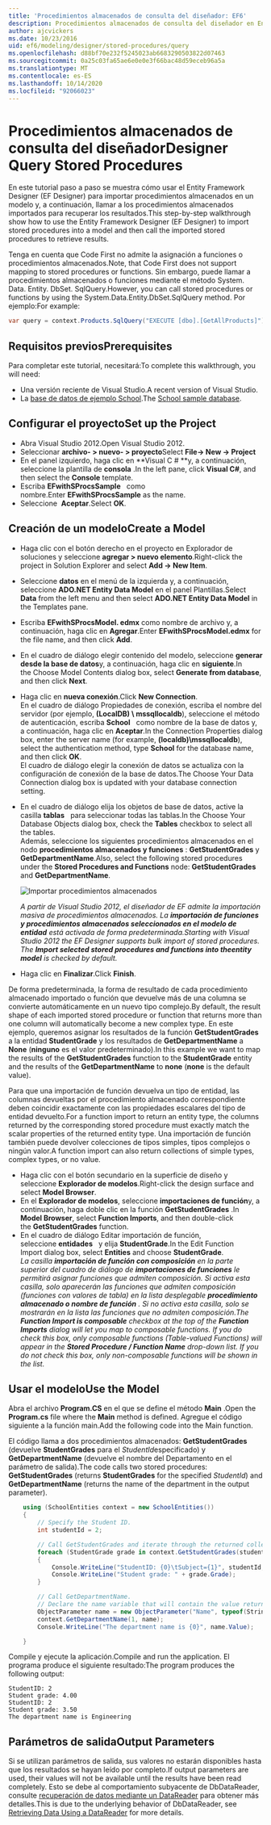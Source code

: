 ```yaml
---
title: 'Procedimientos almacenados de consulta del diseñador: EF6'
description: Procedimientos almacenados de consulta del diseñador en Entity Framework 6
author: ajcvickers
ms.date: 10/23/2016
uid: ef6/modeling/designer/stored-procedures/query
ms.openlocfilehash: d88bf70e232f5245023ab6683290503822d07463
ms.sourcegitcommit: 0a25c03fa65ae6e0e0e3f66bac48d59eceb96a5a
ms.translationtype: MT
ms.contentlocale: es-ES
ms.lasthandoff: 10/14/2020
ms.locfileid: "92066023"
---
```

# <a name="designer-query-stored-procedures"></a><span data-ttu-id="bf66b-103">Procedimientos almacenados de consulta del diseñador</span><span class="sxs-lookup"><span data-stu-id="bf66b-103">Designer Query Stored Procedures</span></span>
<span data-ttu-id="bf66b-104">En este tutorial paso a paso se muestra cómo usar el Entity Framework Designer (EF Designer) para importar procedimientos almacenados en un modelo y, a continuación, llamar a los procedimientos almacenados importados para recuperar los resultados.</span><span class="sxs-lookup"><span data-stu-id="bf66b-104">This step-by-step walkthrough show how to use the Entity Framework Designer (EF Designer) to import stored procedures into a model and then call the imported stored procedures to retrieve results.</span></span> 

<span data-ttu-id="bf66b-105">Tenga en cuenta que Code First no admite la asignación a funciones o procedimientos almacenados.</span><span class="sxs-lookup"><span data-stu-id="bf66b-105">Note, that Code First does not support mapping to stored procedures or functions.</span></span> <span data-ttu-id="bf66b-106">Sin embargo, puede llamar a procedimientos almacenados o funciones mediante el método System. Data. Entity. DbSet. SqlQuery.</span><span class="sxs-lookup"><span data-stu-id="bf66b-106">However, you can call stored procedures or functions by using the System.Data.Entity.DbSet.SqlQuery method.</span></span> <span data-ttu-id="bf66b-107">Por ejemplo:</span><span class="sxs-lookup"><span data-stu-id="bf66b-107">For example:</span></span>
``` csharp
var query = context.Products.SqlQuery("EXECUTE [dbo].[GetAllProducts]")`;
```

## <a name="prerequisites"></a><span data-ttu-id="bf66b-108">Requisitos previos</span><span class="sxs-lookup"><span data-stu-id="bf66b-108">Prerequisites</span></span>

<span data-ttu-id="bf66b-109">Para completar este tutorial, necesitará:</span><span class="sxs-lookup"><span data-stu-id="bf66b-109">To complete this walkthrough, you will need:</span></span>

- <span data-ttu-id="bf66b-110">Una versión reciente de Visual Studio.</span><span class="sxs-lookup"><span data-stu-id="bf66b-110">A recent version of Visual Studio.</span></span>
- <span data-ttu-id="bf66b-111">La [base de datos de ejemplo School](xref:ef6/resources/school-database).</span><span class="sxs-lookup"><span data-stu-id="bf66b-111">The [School sample database](xref:ef6/resources/school-database).</span></span>

## <a name="set-up-the-project"></a><span data-ttu-id="bf66b-112">Configurar el proyecto</span><span class="sxs-lookup"><span data-stu-id="bf66b-112">Set up the Project</span></span>

-   <span data-ttu-id="bf66b-113">Abra Visual Studio 2012.</span><span class="sxs-lookup"><span data-stu-id="bf66b-113">Open Visual Studio 2012.</span></span>
-   <span data-ttu-id="bf66b-114">Seleccionar **archivo- &gt; nuevo- &gt; proyecto**</span><span class="sxs-lookup"><span data-stu-id="bf66b-114">Select **File-&gt; New -&gt; Project**</span></span>
-   <span data-ttu-id="bf66b-115">En el panel izquierdo, haga clic en \*\*Visual C \# \*\*y, a continuación, seleccione la plantilla de **consola** .</span><span class="sxs-lookup"><span data-stu-id="bf66b-115">In the left pane, click **Visual C\#**, and then select the **Console** template.</span></span>
-   <span data-ttu-id="bf66b-116">Escriba **EFwithSProcsSample**   como nombre.</span><span class="sxs-lookup"><span data-stu-id="bf66b-116">Enter **EFwithSProcsSample** as the name.</span></span>
-   <span data-ttu-id="bf66b-117">Seleccione  **Aceptar**.</span><span class="sxs-lookup"><span data-stu-id="bf66b-117">Select **OK**.</span></span>

## <a name="create-a-model"></a><span data-ttu-id="bf66b-118">Creación de un modelo</span><span class="sxs-lookup"><span data-stu-id="bf66b-118">Create a Model</span></span>

-   <span data-ttu-id="bf66b-119">Haga clic con el botón derecho en el proyecto en Explorador de soluciones y seleccione **agregar &gt; nuevo elemento**.</span><span class="sxs-lookup"><span data-stu-id="bf66b-119">Right-click the project in Solution Explorer and select **Add -&gt; New Item**.</span></span>
-   <span data-ttu-id="bf66b-120">Seleccione **datos** en el menú de la izquierda y, a continuación, seleccione **ADO.NET Entity Data Model** en el panel Plantillas.</span><span class="sxs-lookup"><span data-stu-id="bf66b-120">Select **Data** from the left menu and then select **ADO.NET Entity Data Model** in the Templates pane.</span></span>
-   <span data-ttu-id="bf66b-121">Escriba **EFwithSProcsModel. edmx** como nombre de archivo y, a continuación, haga clic en **Agregar**.</span><span class="sxs-lookup"><span data-stu-id="bf66b-121">Enter **EFwithSProcsModel.edmx** for the file name, and then click **Add**.</span></span>
-   <span data-ttu-id="bf66b-122">En el cuadro de diálogo elegir contenido del modelo, seleccione **generar desde la base de datos**y, a continuación, haga clic en **siguiente**.</span><span class="sxs-lookup"><span data-stu-id="bf66b-122">In the Choose Model Contents dialog box, select **Generate from database**, and then click **Next**.</span></span>
-   <span data-ttu-id="bf66b-123">Haga clic en **nueva conexión**.</span><span class="sxs-lookup"><span data-stu-id="bf66b-123">Click **New Connection**.</span></span>  
    <span data-ttu-id="bf66b-124">En el cuadro de diálogo Propiedades de conexión, escriba el nombre del servidor (por ejemplo, **(LocalDB) \\ mssqllocaldb**), seleccione el método de autenticación, escriba **School**   como nombre de la base de datos y, a continuación, haga clic en **Aceptar**.</span><span class="sxs-lookup"><span data-stu-id="bf66b-124">In the Connection Properties dialog box, enter the server name (for example, **(localdb)\\mssqllocaldb**), select the authentication method, type **School** for the database name, and then click **OK**.</span></span>  
    <span data-ttu-id="bf66b-125">El cuadro de diálogo elegir la conexión de datos se actualiza con la configuración de conexión de la base de datos.</span><span class="sxs-lookup"><span data-stu-id="bf66b-125">The Choose Your Data Connection dialog box is updated with your database connection setting.</span></span>
-   <span data-ttu-id="bf66b-126">En el cuadro de diálogo elija los objetos de base de datos, active la casilla **tablas**   para seleccionar todas las tablas.</span><span class="sxs-lookup"><span data-stu-id="bf66b-126">In the Choose Your Database Objects dialog box, check the **Tables** checkbox to select all the tables.</span></span>  
    <span data-ttu-id="bf66b-127">Además, seleccione los siguientes procedimientos almacenados en el nodo **procedimientos almacenados y funciones** : **GetStudentGrades** y **GetDepartmentName**.</span><span class="sxs-lookup"><span data-stu-id="bf66b-127">Also, select the following stored procedures under the **Stored Procedures and Functions** node: **GetStudentGrades** and **GetDepartmentName**.</span></span> 

    ![Importar procedimientos almacenados](~/ef6/media/import.jpg)

    <span data-ttu-id="bf66b-129">*A partir de Visual Studio 2012, el diseñador de EF admite la importación masiva de procedimientos almacenados. La **importación de funciones y procedimientos almacenados seleccionados en el modelo de entidad** está activada de forma predeterminada.*</span><span class="sxs-lookup"><span data-stu-id="bf66b-129">*Starting with Visual Studio 2012 the EF Designer supports bulk import of stored procedures. The **Import selected stored procedures and functions into theentity model** is checked by default.*</span></span>
-   <span data-ttu-id="bf66b-130">Haga clic en **Finalizar**.</span><span class="sxs-lookup"><span data-stu-id="bf66b-130">Click **Finish**.</span></span>

<span data-ttu-id="bf66b-131">De forma predeterminada, la forma de resultado de cada procedimiento almacenado importado o función que devuelve más de una columna se convierte automáticamente en un nuevo tipo complejo.</span><span class="sxs-lookup"><span data-stu-id="bf66b-131">By default, the result shape of each imported stored procedure or function that returns more than one column will automatically become a new complex type.</span></span> <span data-ttu-id="bf66b-132">En este ejemplo, queremos asignar los resultados de la función **GetStudentGrades** a la entidad **StudentGrade** y los resultados de **GetDepartmentName** a **None** (**ninguno** es el valor predeterminado).</span><span class="sxs-lookup"><span data-stu-id="bf66b-132">In this example we want to map the results of the **GetStudentGrades** function to the **StudentGrade** entity and the results of the **GetDepartmentName** to **none** (**none** is the default value).</span></span>

<span data-ttu-id="bf66b-133">Para que una importación de función devuelva un tipo de entidad, las columnas devueltas por el procedimiento almacenado correspondiente deben coincidir exactamente con las propiedades escalares del tipo de entidad devuelto.</span><span class="sxs-lookup"><span data-stu-id="bf66b-133">For a function import to return an entity type, the columns returned by the corresponding stored procedure must exactly match the scalar properties of the returned entity type.</span></span> <span data-ttu-id="bf66b-134">Una importación de función también puede devolver colecciones de tipos simples, tipos complejos o ningún valor.</span><span class="sxs-lookup"><span data-stu-id="bf66b-134">A function import can also return collections of simple types, complex types, or no value.</span></span>

-   <span data-ttu-id="bf66b-135">Haga clic con el botón secundario en la superficie de diseño y seleccione **Explorador de modelos**.</span><span class="sxs-lookup"><span data-stu-id="bf66b-135">Right-click the design surface and select **Model Browser**.</span></span>
-   <span data-ttu-id="bf66b-136">En el **Explorador de modelos**, seleccione **importaciones de función**y, a continuación, haga doble clic en la función **GetStudentGrades** .</span><span class="sxs-lookup"><span data-stu-id="bf66b-136">In **Model Browser**, select **Function Imports**, and then double-click the **GetStudentGrades** function.</span></span>
-   <span data-ttu-id="bf66b-137">En el cuadro de diálogo Editar importación de función, seleccione **entidades**   y elija **StudentGrade**.</span><span class="sxs-lookup"><span data-stu-id="bf66b-137">In the Edit Function Import dialog box, select **Entities** and choose **StudentGrade**.</span></span>  
    <span data-ttu-id="bf66b-138">*La casilla **importación de función con composición** en la parte superior del cuadro de diálogo de **importaciones de funciones** le permitirá asignar funciones que admiten composición. Si activa esta casilla, solo aparecerán las funciones que admiten composición (funciones con valores de tabla) en la lista desplegable **procedimiento almacenado o nombre de función** . Si no activa esta casilla, solo se mostrarán en la lista las funciones que no admiten composición.*</span><span class="sxs-lookup"><span data-stu-id="bf66b-138">*The **Function Import is composable** checkbox at the top of the **Function Imports** dialog will let you map to composable functions. If you do check this box, only composable functions (Table-valued Functions) will appear in the **Stored Procedure / Function Name** drop-down list. If you do not check this box, only non-composable functions will be shown in the list.*</span></span>

## <a name="use-the-model"></a><span data-ttu-id="bf66b-139">Usar el modelo</span><span class="sxs-lookup"><span data-stu-id="bf66b-139">Use the Model</span></span>

<span data-ttu-id="bf66b-140">Abra el archivo **Program.CS** en el que se define el método **Main** .</span><span class="sxs-lookup"><span data-stu-id="bf66b-140">Open the **Program.cs** file where the **Main** method is defined.</span></span> <span data-ttu-id="bf66b-141">Agregue el código siguiente a la función main.</span><span class="sxs-lookup"><span data-stu-id="bf66b-141">Add the following code into the Main function.</span></span>

<span data-ttu-id="bf66b-142">El código llama a dos procedimientos almacenados: **GetStudentGrades** (devuelve **StudentGrades** para el *StudentId*especificado) y **GetDepartmentName** (devuelve el nombre del Departamento en el parámetro de salida).</span><span class="sxs-lookup"><span data-stu-id="bf66b-142">The code calls two stored procedures: **GetStudentGrades** (returns **StudentGrades** for the specified *StudentId*) and **GetDepartmentName** (returns the name of the department in the output parameter).</span></span>  

``` csharp
    using (SchoolEntities context = new SchoolEntities())
    {
        // Specify the Student ID.
        int studentId = 2;

        // Call GetStudentGrades and iterate through the returned collection.
        foreach (StudentGrade grade in context.GetStudentGrades(studentId))
        {
            Console.WriteLine("StudentID: {0}\tSubject={1}", studentId, grade.Subject);
            Console.WriteLine("Student grade: " + grade.Grade);
        }

        // Call GetDepartmentName.
        // Declare the name variable that will contain the value returned by the output parameter.
        ObjectParameter name = new ObjectParameter("Name", typeof(String));
        context.GetDepartmentName(1, name);
        Console.WriteLine("The department name is {0}", name.Value);

    }
```

<span data-ttu-id="bf66b-143">Compile y ejecute la aplicación.</span><span class="sxs-lookup"><span data-stu-id="bf66b-143">Compile and run the application.</span></span> <span data-ttu-id="bf66b-144">El programa produce el siguiente resultado:</span><span class="sxs-lookup"><span data-stu-id="bf66b-144">The program produces the following output:</span></span>

```console
StudentID: 2
Student grade: 4.00
StudentID: 2
Student grade: 3.50
The department name is Engineering
```

<a name="output-parameters"></a><span data-ttu-id="bf66b-145">Parámetros de salida</span><span class="sxs-lookup"><span data-stu-id="bf66b-145">Output Parameters</span></span>
-----------------

<span data-ttu-id="bf66b-146">Si se utilizan parámetros de salida, sus valores no estarán disponibles hasta que los resultados se hayan leído por completo.</span><span class="sxs-lookup"><span data-stu-id="bf66b-146">If output parameters are used, their values will not be available until the results have been read completely.</span></span> <span data-ttu-id="bf66b-147">Esto se debe al comportamiento subyacente de DbDataReader, consulte [recuperación de datos mediante un DataReader](https://go.microsoft.com/fwlink/?LinkID=398589) para obtener más detalles.</span><span class="sxs-lookup"><span data-stu-id="bf66b-147">This is due to the underlying behavior of DbDataReader, see [Retrieving Data Using a DataReader](https://go.microsoft.com/fwlink/?LinkID=398589) for more details.</span></span>
